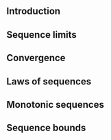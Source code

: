 ## Introduction

## Sequence limits

## Convergence

## Laws of sequences

## Monotonic sequences

## Sequence bounds
